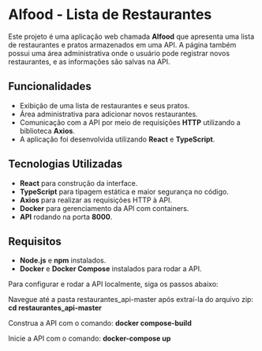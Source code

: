 # Alfood - Lista de Restaurantes

Este projeto é uma aplicação web chamada **Alfood** que apresenta uma lista de restaurantes e pratos armazenados em uma API. A página também possui uma área administrativa onde o usuário pode registrar novos restaurantes, e as informações são salvas na API.

## Funcionalidades

- Exibição de uma lista de restaurantes e seus pratos.
- Área administrativa para adicionar novos restaurantes.
- Comunicação com a API por meio de requisições **HTTP** utilizando a biblioteca **Axios**.
- A aplicação foi desenvolvida utilizando **React** e **TypeScript**.

## Tecnologias Utilizadas

- **React** para construção da interface.
- **TypeScript** para tipagem estática e maior segurança no código.
- **Axios** para realizar as requisições HTTP à API.
- **Docker** para gerenciamento da API com containers.
- **API** rodando na porta **8000**.

## Requisitos

- **Node.js** e **npm** instalados.
- **Docker** e **Docker Compose** instalados para rodar a API.

Para configurar e rodar a API localmente, siga os passos abaixo:

Navegue até a pasta restaurantes_api-master após extraí-la do arquivo zip:
**cd restaurantes_api-master**

Construa a API com o comando:
**docker compose-build**

Inicie a API com o comando:
**docker-compose up**


